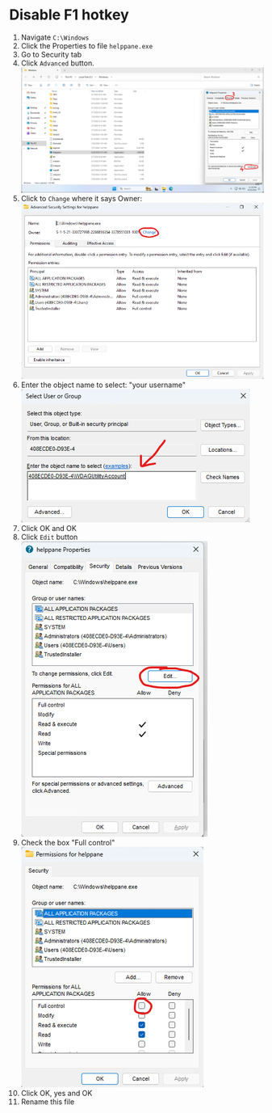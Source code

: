# Disable F1 hotkey

1. Navigate `C:\Windows`
2. Click the Properties to file `helppane.exe`
3. Go to Security tab
4. Click `Advanced` button.
![image1!](images/image1.png)
5. Click to `Change` where it says Owner:
![image2!](images/image2.png)
6. Enter the object name to select: "your username"
![image3!](images/image3.png)
7. Click OK and OK
8. Click `Edit` button
![image4!](images/image4.png)
9. Check the box "Full control"
![image5!](images/image5.png)
10. Click OK, yes and OK
11. Rename this file
